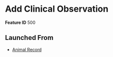 # Add Clinical Observation

**Feature ID** 500

## Launched From

- [Animal Record](Animal%20Record.md)











































































